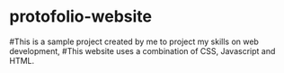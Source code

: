# protofolio-website

#This is a sample project created by me to project my skills on web development,
#This website uses a combination of CSS, Javascript and HTML.

